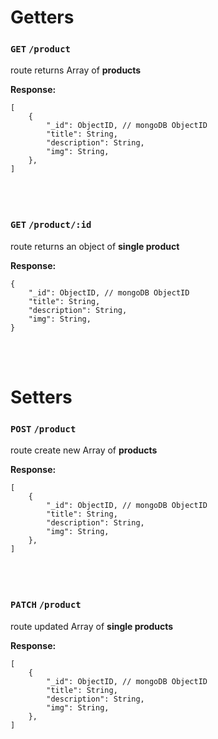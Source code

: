 # Getters

### `GET` `/product`

route returns Array of **products** <br>

**Response:**<br>

```
[
    {
        "_id": ObjectID, // mongoDB ObjectID
        "title": String,
        "description": String,
        "img": String,
    },
]
```

<br>
<br>

### `GET` `/product/:id`

route returns an object of **single product** <br>

**Response:**<br>

```
{
    "_id": ObjectID, // mongoDB ObjectID
    "title": String,
    "description": String,
    "img": String,
}
```

<br>
<br>

# Setters

### `POST` `/product`

route create new Array of **products** <br>

**Response:**<br>

```
[
    {
        "_id": ObjectID, // mongoDB ObjectID
        "title": String,
        "description": String,
        "img": String,
    },
]
```

<br>
<br>

### `PATCH` `/product`

route updated Array of **single products** <br>

**Response:**<br>

```
[
    {
        "_id": ObjectID, // mongoDB ObjectID
        "title": String,
        "description": String,
        "img": String,
    },
]
```

<br>
<br>
